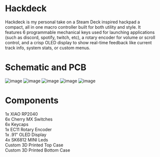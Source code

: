 # Hackdeck
Hackdeck is my personal take on a Steam Deck inspired hackpad a compact, all in one macro controller built for both utility and style. It features 6 programmable mechanical keys used for launching applications (such as discord, spotify, twitch, etc), a rotary encoder for volume or scroll control, and a crisp OLED display to show real-time feedback like current track info, system stats, or custom menus.
# Schematic and PCB
![image](https://github.com/user-attachments/assets/717b34b7-8977-4931-abe1-6ec71ada3742)
![image](https://github.com/user-attachments/assets/18a9525f-ee48-45e4-9841-0b6843dbee11)
![image](https://github.com/user-attachments/assets/e35885cc-e98f-4972-af2b-52fec146b635)
![image](https://github.com/user-attachments/assets/92e9096d-d795-45d1-8c71-c0be3a9b60b0)
![image](https://github.com/user-attachments/assets/821e5d5a-8a51-4aca-a687-729e530bda89)



# Components
1x XIAO RP2040<br/>
6x Cherry MX Switches<br/>
6x Keycaps<br/>
1x EC11 Rotary Encoder<br/>
1x .91" OLED Display<br/>
4x SK6812 MINI Leds<br/>
Custom 3D Printed Top Case<br/>
Custom 3D Printed Bottom Case<br/>
